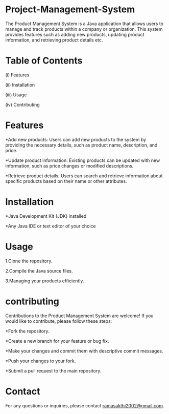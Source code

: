 # Project-Management-System

The Product Management System is a Java application that allows users to manage and track products within a company or organization. This system provides features such as adding new products, updating product information, and retrieving product details etc.

# Table of Contents

 (i)  Features
 
(ii)  Installation

(iii) Usage

(iv)  Contributing

# Features

*Add new products: Users can add new products to the system by providing the necessary details, such as product name, description, and price.

*Update product information: Existing products can be updated with new information, such as price changes or modified descriptions.

*Retrieve product details: Users can search and retrieve information about specific products based on their name or other attributes.

# Installation

*Java Development Kit (JDK) installed

*Any Java IDE or text editor of your choice

# Usage

1.Clone the repository.

2.Compile the Java source files.

3.Managing your products efficiently.

# contributing

Contributions to the Product Management System are welcome! If you would like to contribute, please follow these steps:

*Fork the repository.

*Create a new branch for your feature or bug fix.

*Make your changes and commit them with descriptive commit messages.

*Push your changes to your fork.

*Submit a pull request to the main repository.

# Contact

For any questions or inquiries, please contact ramasakthi2002@gmail.com.
